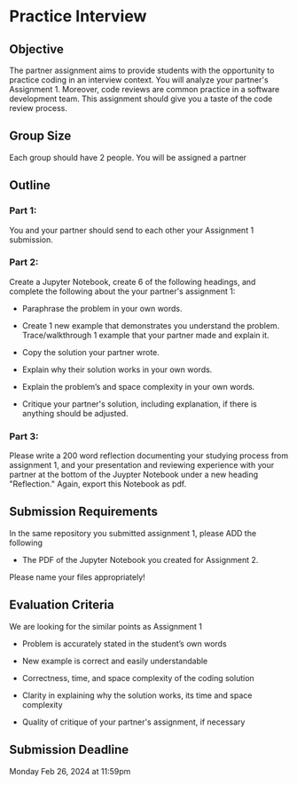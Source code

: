# Practice Interview

## Objective

The partner assignment aims to provide students with the opportunity to practice coding in an interview context. You will analyze your partner's Assignment 1. Moreover, code reviews are common practice in a software development team. This assignment should give you a taste of the code review process.

## Group Size

Each group should have 2 people. You will be assigned a partner

## Outline

### Part 1:

You and your partner should send to each other your Assignment 1 submission.


### Part 2:

Create a Jupyter Notebook, create 6 of the following headings, and complete the following about the your partner's assignment 1:

-   Paraphrase the problem in your own words.

-   Create 1 new example that demonstrates you understand the problem. Trace/walkthrough 1 example that your partner made and explain it.

-   Copy the solution your partner wrote. 

-   Explain why their solution works in your own words.

-   Explain the problem’s and space complexity in your own words.

-   Critique your partner's solution, including explanation, if there is anything should be adjusted.

### Part 3:

Please write a 200 word reflection documenting your studying process from assignment 1, and your presentation and reviewing experience with your partner at the bottom of the Juypter Notebook under a new heading "Reflection." Again, export this Notebook as pdf.

## Submission Requirements 

In the same repository you submitted assignment 1, please ADD the following

-   The PDF of the Jupyter Notebook you created for Assignment 2.

Please name your files appropriately!

## Evaluation Criteria

We are looking for the similar points as Assignment 1

-   Problem is accurately stated in the student’s own words

-   New example is correct and easily understandable

-   Correctness, time, and space complexity of the coding solution

-   Clarity in explaining why the solution works, its time and space complexity

-   Quality of critique of your partner's assignment, if necessary

## Submission Deadline
Monday Feb 26, 2024 at 11:59pm
